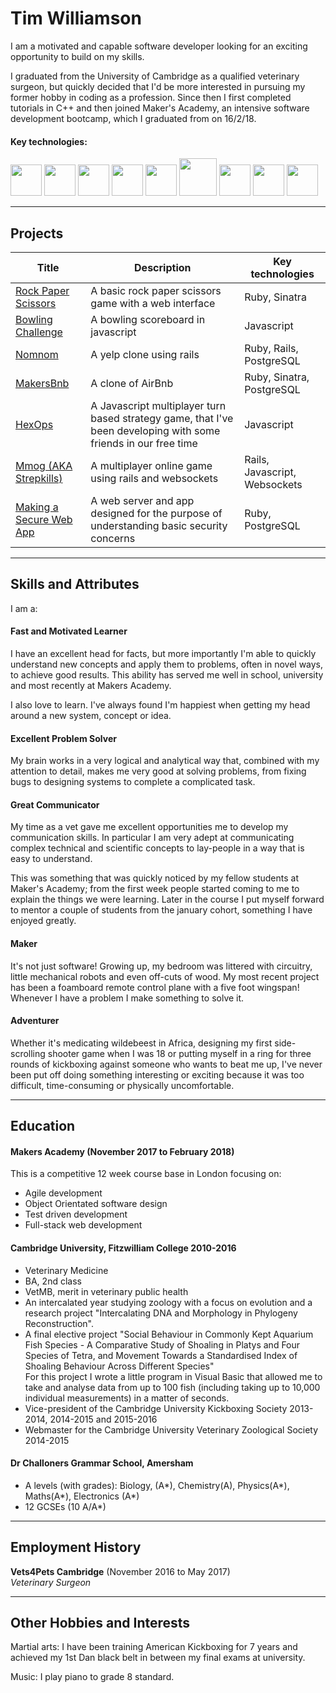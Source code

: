 # Tim Williamson 

I am a motivated and capable software developer looking for an exciting opportunity to build on my skills. 

I graduated from the University of Cambridge as a qualified veterinary surgeon, but quickly decided that I'd be more interested in pursuing my former hobby in coding as a profession. Since then I first completed tutorials in C++ and then joined Maker's Academy, an intensive software development bootcamp, which I graduated from on 16/2/18.

#### Key technologies: 
<img src='https://www.ruby-lang.org/images/header-ruby-logo.png' height=50> <img src='https://upload.wikimedia.org/wikipedia/commons/9/99/Unofficial_JavaScript_logo_2.svg' height=50> <img src='https://qph.ec.quoracdn.net/main-qimg-02d66cb83e1f24d23569da0d879dc76e.webp' height=50>  <img src='https://upload.wikimedia.org/wikipedia/commons/9/9c/Ruby_on_Rails_logo.jpg' height=50> <img src='http://sinatrarb.com/images/logo.png' height=50> <img src='http://logonoid.com/images/postgresql-logo.png' height=60> <img src='https://upload.wikimedia.org/wikipedia/commons/6/61/HTML5_logo_and_wordmark.svg' height=50> <img src='https://upload.wikimedia.org/wikipedia/commons/d/d5/CSS3_logo_and_wordmark.svg' height=50> <img src='https://raw.githubusercontent.com/ServiceStack/Assets/master/img/wikis/vb-header.png' height=50>
******
## Projects
|Title|Description|Key technologies|
|---|---|---|
|[Rock Paper Scissors][1]|A basic rock paper scissors game with a web interface|Ruby, Sinatra|
|[Bowling Challenge][2]|A bowling scoreboard in javascript|Javascript|
|[Nomnom][3]|A yelp clone using rails|Ruby, Rails, PostgreSQL|
|[MakersBnb][4]|A clone of AirBnb|Ruby, Sinatra, PostgreSQL|
|[HexOps][5]|A Javascript multiplayer turn based strategy game, that I've been developing with some friends in our free time|Javascript|
|[Mmog (AKA Strepkills)][6]|A multiplayer online game using rails and websockets|Rails, Javascript, Websockets|
|[Making a Secure Web App][7]|A web server and app designed for the purpose of understanding basic security concerns|Ruby, PostgreSQL|

[1]:https://github.com/Le5tes/rps-challenge
[2]:https://github.com/Le5tes/bowling-challenge
[3]:https://github.com/Calum-W/nomnom
[4]:https://github.com/Le5tes/MakersBnB
[5]:https://github.com/Le5tes/hex-ops
[6]:https://github.com/Xin00163/mmog
[7]:https://github.com/LarsFin/Making-a-secure-web-app
******
## Skills and Attributes
I am a:

#### Fast and Motivated Learner
I have an excellent head for facts, but more importantly I'm able to quickly understand new concepts and apply them to problems, often in novel ways, to achieve good results. This ability has served me well in school, university and most recently at Makers Academy.

I also love to learn. I've always found I'm happiest when getting my head around a new system, concept or idea.

#### Excellent Problem Solver
My brain works in a very logical and analytical way that, combined with my attention to detail, makes me very good at solving problems, from fixing bugs to designing systems to complete a complicated task.  

#### Great Communicator
My time as a vet gave me excellent opportunities me to develop my communication skills. In particular I am very adept at communicating complex technical and scientific concepts to lay-people in a way that is easy to understand. 

This was something that was quickly noticed by my fellow students at Maker's Academy; from the first week people started coming to me to explain the things we were learning. Later in the course I put myself forward to mentor a couple of students from the january cohort, something I have enjoyed greatly. 

#### Maker
It's not just software! Growing up, my bedroom was littered with circuitry, little mechanical robots and even off-cuts of wood. My most recent project has been a foamboard remote control plane with a five foot wingspan! Whenever I have a problem I make something to solve it. 

#### Adventurer
Whether it's medicating wildebeest in Africa, designing my first side-scrolling shooter game when I was 18 or putting myself in a ring for three rounds of kickboxing against someone who wants to beat me up, I've never been put off doing something interesting or exciting because it was too difficult, time-consuming or physically uncomfortable.
******
## Education

#### Makers Academy (November 2017 to February 2018)

This is a competitive 12 week course base in London focusing on:
- Agile development
- Object Orientated software design
- Test driven development
- Full-stack web development  

#### Cambridge University, Fitzwilliam College 2010-2016 

- Veterinary Medicine
- BA, 2nd class
- VetMB, merit in veterinary public health
- An intercalated year studying zoology with a focus on evolution and a research project "Intercalating DNA and Morphology in Phylogeny Reconstruction".
- A final elective project "Social Behaviour in Commonly Kept Aquarium Fish Species - A Comparative Study of Shoaling in Platys and Four Species of Tetra, and Movement Towards a Standardised Index of Shoaling Behaviour Across Different Species"  
   For this project I wrote a little program in Visual Basic that allowed me to take and analyse data from up to 100 fish (including taking up to 10,000 individual measurements) in a matter of seconds. 
- Vice-president of the Cambridge University Kickboxing Society 2013-2014, 2014-2015 and 2015-2016
- Webmaster for the Cambridge University Veterinary Zoological Society 2014-2015 

#### Dr Challoners Grammar School, Amersham
- A levels (with grades): Biology, (A*), Chemistry(A), Physics(A*), Maths(A*), Electronics (A*)
- 12 GCSEs (10 A/A*)
******
## Employment History

**Vets4Pets Cambridge** (November 2016 to May 2017)    
*Veterinary Surgeon*  
******
## Other Hobbies and Interests
Martial arts: I have been training American Kickboxing for 7 years and achieved my 1st Dan black belt in between my final exams at university.

Music: I play piano to grade 8 standard.
